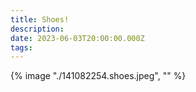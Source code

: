 ```yaml
---
title: Shoes!
description: 
date: 2023-06-03T20:00:00.000Z
tags: 
---
```

{% image "./141082254.shoes.jpeg", "" %}